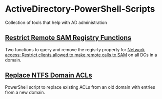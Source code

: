 # ActiveDirectory-PowerShell-Scripts
Collection of tools that help with AD administration

## [Restrict Remote SAM Registry Functions](RestrictRemoteSAM_Registry_Functions)
Two functions to query and remove the regisrty property for [Network access: Restrict clients allowed to make remote calls to SAM](https://docs.microsoft.com/en-us/windows/security/threat-protection/security-policy-settings/network-access-restrict-clients-allowed-to-make-remote-sam-calls) on all DCs in a domain.

## [Replace NTFS Domain ACLs](Replace-NTFSDomainACLs)
PowerShell script to replace existing ACLs from an old domain with entries from a new domain.